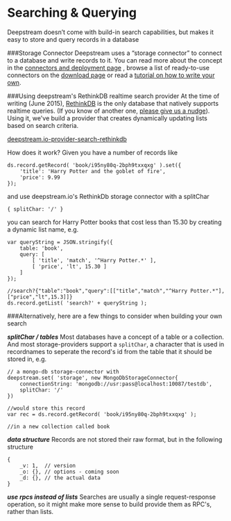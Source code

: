 Searching & Querying
====================================

Deepstream doesn’t come with build-in search capabilities, but makes it easy to store and query records in a database

###Storage Connector
Deepstream uses a “storage connector” to connect to a database and write records to it. You can read more about the concept in the [connectors and deployment page](connectors-and-deployment.html) , browse a list of ready-to-use connectors on the [download page](../download/) or read a [tutorial on how to write your own](writing-storage-cache-connector.html).


###Using deepstream's RethinkDB realtime search provider
At the time of writing (June 2015), [RethinkDB](http://rethinkdb.com/) is the only database that natively supports realtime queries. (If you know of another one, [please give us a nudge](mailto:info@hoxton-one.com)). Using it, we've build a provider that creates dynamically updating lists based on search criteria. 

<a class="mega" href="https://github.com/hoxton-one/deepstream.io-provider-search-rethinkdb"><i class="fa fa-github"></i>deepstream.io-provider-search-rethinkdb</a>

How does it work? Given you have a number of records like

	ds.record.getRecord( 'book/i95ny80q-2bph9txxqxg' ).set({ 
	    'title': 'Harry Potter and the goblet of fire',
	    'price': 9.99
	});

and use deepstream.io's RethinkDb storage connector with a splitChar

	{ splitChar: '/' }

you can search for Harry Potter books that cost less than 15.30 by creating a dynamic list name, e.g.

	var queryString = JSON.stringify({
	    table: 'book',
	    query: [
	        [ 'title', 'match', '^Harry Potter.*' ],
	        [ 'price', 'lt', 15.30 ]
	    ]
	});

	//search?{"table":"book","query":[["title","match","^Harry Potter.*"],["price","lt",15.3]]}
	ds.record.getList( 'search?' + queryString );

###Alternatively, here are a few things to consider when building your own search

***splitChar / tables***
Most databases have a concept of a table or a collection. And most storage-providers support a `splitChar`, a character that is used in recordnames to seperate the record's id from the table that it should be stored in, e.g.

	// a mongo-db storage-connector with
	deepstream.set( 'storage', new MongoDbStorageConnector{
		connectionString: 'mongodb://usr:pass@localhost:10087/testdb',
		splitChar: '/'
	})

	//would store this record
	var rec = ds.record.getRecord( 'book/i95ny80q-2bph9txxqxg' );

	//in a new collection called book
	

***data structure***
Records are not stored their raw format, but in the following structure

	{
		_v: 1,  // version
		_o: {}, // options - coming soon
		_d: {}, // the actual data
	}


***use rpcs instead of lists***
Searches are usually a single request-response operation, so it might make more sense to build provide them as RPC's, rather than lists.
